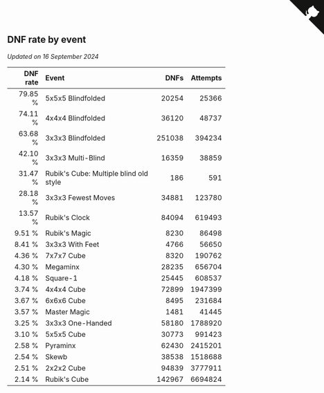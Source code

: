 ## DNF rate by event

*Updated on 16 September 2024*

| DNF rate | Event | DNFs | Attempts |
| ---: | :--- | ---: | ---: |
| 79.85 % | 5x5x5 Blindfolded | 20254 | 25366 |
| 74.11 % | 4x4x4 Blindfolded | 36120 | 48737 |
| 63.68 % | 3x3x3 Blindfolded | 251038 | 394234 |
| 42.10 % | 3x3x3 Multi-Blind | 16359 | 38859 |
| 31.47 % | Rubik's Cube: Multiple blind old style | 186 | 591 |
| 28.18 % | 3x3x3 Fewest Moves | 34881 | 123780 |
| 13.57 % | Rubik's Clock | 84094 | 619493 |
| 9.51 % | Rubik's Magic | 8230 | 86498 |
| 8.41 % | 3x3x3 With Feet | 4766 | 56650 |
| 4.36 % | 7x7x7 Cube | 8320 | 190762 |
| 4.30 % | Megaminx | 28235 | 656704 |
| 4.18 % | Square-1 | 25445 | 608537 |
| 3.74 % | 4x4x4 Cube | 72899 | 1947399 |
| 3.67 % | 6x6x6 Cube | 8495 | 231684 |
| 3.57 % | Master Magic | 1481 | 41445 |
| 3.25 % | 3x3x3 One-Handed | 58180 | 1788920 |
| 3.10 % | 5x5x5 Cube | 30773 | 991423 |
| 2.58 % | Pyraminx | 62430 | 2415201 |
| 2.54 % | Skewb | 38538 | 1518688 |
| 2.51 % | 2x2x2 Cube | 94839 | 3777911 |
| 2.14 % | Rubik's Cube | 142967 | 6694824 |


<a href="https://github.com/jonatanklosko/wca_statistics" class="github-corner" aria-label="View source on Github"><svg width="80" height="80" viewBox="0 0 250 250" style="fill:#151513; color:#fff; position: absolute; top: 0; border: 0; right: 0;" aria-hidden="true"><path d="M0,0 L115,115 L130,115 L142,142 L250,250 L250,0 Z"></path><path d="M128.3,109.0 C113.8,99.7 119.0,89.6 119.0,89.6 C122.0,82.7 120.5,78.6 120.5,78.6 C119.2,72.0 123.4,76.3 123.4,76.3 C127.3,80.9 125.5,87.3 125.5,87.3 C122.9,97.6 130.6,101.9 134.4,103.2" fill="currentColor" style="transform-origin: 130px 106px;" class="octo-arm"></path><path d="M115.0,115.0 C114.9,115.1 118.7,116.5 119.8,115.4 L133.7,101.6 C136.9,99.2 139.9,98.4 142.2,98.6 C133.8,88.0 127.5,74.4 143.8,58.0 C148.5,53.4 154.0,51.2 159.7,51.0 C160.3,49.4 163.2,43.6 171.4,40.1 C171.4,40.1 176.1,42.5 178.8,56.2 C183.1,58.6 187.2,61.8 190.9,65.4 C194.5,69.0 197.7,73.2 200.1,77.6 C213.8,80.2 216.3,84.9 216.3,84.9 C212.7,93.1 206.9,96.0 205.4,96.6 C205.1,102.4 203.0,107.8 198.3,112.5 C181.9,128.9 168.3,122.5 157.7,114.1 C157.9,116.9 156.7,120.9 152.7,124.9 L141.0,136.5 C139.8,137.7 141.6,141.9 141.8,141.8 Z" fill="currentColor" class="octo-body"></path></svg></a><style>.github-corner:hover .octo-arm{animation:octocat-wave 560ms ease-in-out}@keyframes octocat-wave{0%,100%{transform:rotate(0)}20%,60%{transform:rotate(-25deg)}40%,80%{transform:rotate(10deg)}}@media (max-width:500px){.github-corner:hover .octo-arm{animation:none}.github-corner .octo-arm{animation:octocat-wave 560ms ease-in-out}}</style>
